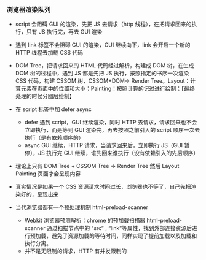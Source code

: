 ### 浏览器渲染队列

-   script 会阻碍 GUI 的渲染，先把 JS 去请求（http 线程），在把请求回来的执行，只有 JS 执行完，再去 GUI 渲染
-   遇到 link 标签不会阻碍 GUI 的渲染，GUI 继续向下，link 会开启一个新的 HTTP 线程去加载 CSS 代码
-   DOM Tree，把请求回来的 HTML 代码经过解析，构建成 DOM 树，在生成 DOM 树的过程中，遇到 JS 都是先把 JS 执行，按照指定的书序一次渲染 CSS 代码，构建 CSSOM 树，CSSOM+DOM=> Render Tree。Layout：计算元素在页面中的位置和大小；Painting：按照计算的记过进行绘制；【最终处理的时候分图层绘制】
-   在 script 标签中加 defer async

    -   defer 遇到 script，GUI 继续渲染，同时 HTTP 去请求，请求回来也不会立即执行，而是等到 GUI 渲染完，再去按照之前引入的 script 顺序一次去执行（是有依赖顺序的）
    -   async GUI 继续，HTTP 请求，当请求回来后，立即执行 JS（GUI 暂停），JS 执行完 GUI 继续，谁先回来谁执行（没有依赖引入的先后顺序）

-   理论上只有 DOM Tree + CSSOM Tree => Render Tree 然后 Layout Painting 页面才会呈现内容
-   真实情况是如果一个 CSS 资源请求时间过长，浏览器也不等了，自己先把渲染好的，呈现出来
-   当代浏览器都有一个预处理机制 html-preload-scanner
    -   Webkit 浏览器预测解析：chrome 的预加载扫描器 html-preload-scanner 通过扫描节点中的 “src” , “link”等属性，找到外部连接资源后进行预加载，避免了资源加载的等待时间，同样实现了提前加载以及加载和执行分离。
    -   并不是无限制的请求，HTTP 有并发限制的
